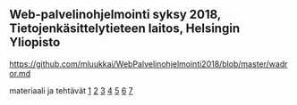 
## Web-palvelinohjelmointi syksy 2018, Tietojenkäsittelytieteen laitos, Helsingin Yliopisto

https://github.com/mluukkai/WebPalvelinohjelmointi2018/blob/master/wadror.md

materiaali ja tehtävät [1](https://github.com/mluukkai/WebPalvelinohjelmointi2018/blob/master/web/viikko1.md) [2](https://github.com/mluukkai/WebPalvelinohjelmointi2018/blob/master/web/viikko2.md) [3](https://github.com/mluukkai/WebPalvelinohjelmointi2018/blob/master/web/viikko3.md) [4](https://github.com/mluukkai/WebPalvelinohjelmointi2018/blob/master/web/viikko4.md) [5](https://github.com/mluukkai/WebPalvelinohjelmointi2018/blob/master/web/viikko5.md) [6](https://github.com/mluukkai/WebPalvelinohjelmointi2018/blob/master/web/viikko6.md) [7](https://github.com/mluukkai/WebPalvelinohjelmointi2018/blob/master/web/viikko7.md) 

